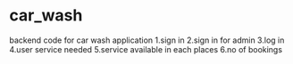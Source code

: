 # car_wash
backend code for car wash application
1.sign in
2.sign in for admin
3.log in
4.user service needed
5.service available in each places
6.no of bookings
